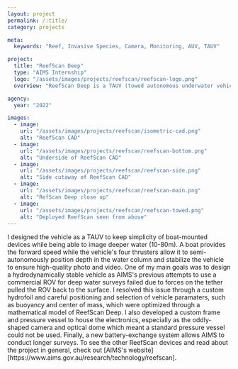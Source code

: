 ```yaml
---
layout: project
permalink: /:title/
category: projects

meta:
  keywords: "Reef, Invasive Species, Camera, Monitoring, AUV, TAUV"

project:
  title: "ReefScan Deep"
  type: "AIMS Internship"
  logo: "/assets/images/projects/reefscan/reefscan-logo.png"
  overview: "ReefScan Deep is a TAUV (towed autonomous underwater vehicle) I designed while spending a summer as a visiting researcher at the Australian Institute of Marine Science (AIMS) in 2022. Since then, the team at AIMS built and deployed the vehicle on the Great Barrier Reef, helping them monitor invasive crown-of-thorns starfish."

agency:
  year: "2022"

images:
  - image:
    url: "/assets/images/projects/reefscan/isometric-cad.png"
    alt: "ReefScan CAD"
  - image:
    url: "/assets/images/projects/reefscan/reefscan-bottom.png"
    alt: "Underside of ReefScan CAD"
  - image:
    url: "/assets/images/projects/reefscan/reefscan-side.png"
    alt: "Side cutaway of ReefScan CAD"
  - image:
    url: "/assets/images/projects/reefscan/reefscan-main.png"
    alt: "RefScan Deep close up"
  - image:
    url: "/assets/images/projects/reefscan/reefscan-towed.png"
    alt: "Deployed ReefScan seen from above"
---
```

<p>I designed the vehicle as a TAUV to keep simplicity of boat-mounted devices while being able to image deeper water (10-80m). A boat provides the forward speed while the vehicle's four thrusters allow it to semi-autonomously position depth in the water column and stabilize the vehicle to ensure high-quality photo and video. One of my main goals was to design a hydrodynamically stable vehicle as AIMS's previous attempts to use a commercial ROV for deep water surveys failed due to forces on the tether pulled the ROV back to the surface. I resolved this issue through a custom hydrofoil and careful positioning and selection of vehicle paramaters, such as buoyancy and center of mass, which were optimized through a mathematical model of ReefScan Deep. I also developed a custom frame and pressure vessel to house the electronics, especially as the oddly-shaped camera and optical dome which meant a standard pressure vessel could not be used. Finally, a new battery-exchange system allows AIMS to conduct longer surveys. To see the other ReefScan devices and read about the project in general, check out [AIMS's website][https://www.aims.gov.au/research/technology/reefscan]. </p>
